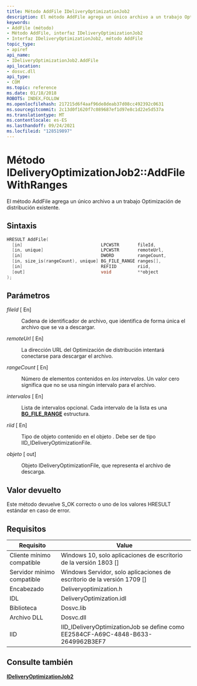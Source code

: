 ```yaml
---
title: Método AddFile IDeliveryOptimizationJob2
description: El método AddFile agrega un único archivo a un trabajo Optimización de distribución existente.
keywords:
- AddFile (método)
- Método AddFile, interfaz IDeliveryOptimizationJob2
- Interfaz IDeliveryOptimizationJob2, método AddFile
topic_type:
- apiref
api_name:
- IDeliveryOptimizationJob2.AddFile
api_location:
- dosvc.dll
api_type:
- COM
ms.topic: reference
ms.date: 01/18/2018
ROBOTS: INDEX,FOLLOW
ms.openlocfilehash: 217215d6f4aaf96de8deab37d08cc492392c0631
ms.sourcegitcommit: 2c13d0f1620f7c089687ef1d97e8c1d22e5d537a
ms.translationtype: MT
ms.contentlocale: es-ES
ms.lasthandoff: 09/24/2021
ms.locfileid: "128519897"
---
```

# <a name="ideliveryoptimizationjob2addfilewithranges-method"></a>Método IDeliveryOptimizationJob2::AddFileWithRanges

El método AddFile agrega un único archivo a un trabajo Optimización de distribución existente.

## <a name="syntax"></a>Sintaxis

```C++
HRESULT AddFile(
  [in]                              LPCWSTR       fileId,
  [in, unique]                      LPCWSTR       remoteUrl,
  [in]                              DWORD         rangeCount,
  [in, size_is(rangeCount), unique] BG_FILE_RANGE ranges[],
  [in]                              REFIID        riid,
  [out]                             void          **object
);
```

## <a name="parameters"></a>Parámetros

<dl> <dt>

*fileId* \[ En\]
</dt> <dd>

Cadena de identificador de archivo, que identifica de forma única el archivo que se va a descargar.

</dd> <dt>

*remoteUrl* \[ En\]
</dt> <dd>

La dirección URL del Optimización de distribución intentará conectarse para descargar el archivo.

</dd> <dt>

*rangeCount* \[ En\]
</dt> <dd>

Número de elementos contenidos en *los intervalos*. Un valor cero significa que no se usa ningún intervalo para el archivo.

</dd> <dt>

*intervalos* \[ En\]
</dt> <dd>

Lista de intervalos opcional. Cada intervalo de la lista es una [**BG_FILE_RANGE**](bg-file-range.md) estructura.

</dd> <dt>

*riid* \[ En\]
</dt> <dd>

Tipo de objeto contenido en el objeto . Debe ser de tipo IID_IDeliveryOptimizationFile.

</dd> <dt>

*objeto* \[ out\]
</dt> <dd>

Objeto IDeliveryOptimizationFile, que representa el archivo de descarga. 

</dd> </dl>

## <a name="return-value"></a>Valor devuelto

Este método devuelve S_OK correcto o uno de los valores HRESULT estándar en caso de error.

## <a name="requirements"></a>Requisitos

| Requisito | Value |
|---------------------------|---------------------------------------------------------------------------------|
| Cliente mínimo compatible  | Windows 10, solo aplicaciones de escritorio de la versión 1803 \[\]                                  |
| Servidor mínimo compatible  | Windows Servidor, solo aplicaciones de escritorio de la versión 1709 \[\]                              |
| Encabezado                    | Deliveryoptimization.h                                                          |
| IDL                       | DeliveryOptimization.idl                                                        |
| Biblioteca                   | Dosvc.lib                                                                       |
| Archivo DLL                       | Dosvc.dll                                                                       |
| IID                       | IID_IDeliveryOptimizationJob se define como EE2584CF-A69C-4848-B633-2649962B3EF7 |

## <a name="see-also"></a>Consulte también

[**IDeliveryOptimizationJob2**](ideliveryoptimizationjob2.md)
